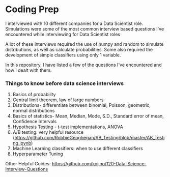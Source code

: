 # Coding Prep

I interviewed with 10 different companies for a Data Scientist role. Simulations were some of the most common interview based questions I've encountered while interviewing for Data Scientist roles 

A lot of these interviews required the use of numpy and random to simulate distributions, as well as calculate probabilities. Some also required the development of simple classifiers using only 1 variable. 

In this repository, I have listed a few of the questions I've encountered and how I dealt with them. 

### Things to know before data science interviews 

1. Basics of probability 
2. Central limit theorem, law of large numbers
3. Distributions- differentiate between binomial, Poisson, geometric, normal distributions 
4. Basics of statistics- Mean, Median, Mode, S.D., Standard error of mean, Confidence Intervals 
5. Hypothesis Testing - t-test implementations, ANOVA
6. A/B testing: very helpful resource (https://github.com/RobbieGeoghegan/AB_Testing/blob/master/AB_Testing.ipynb) 
7. Machine Learning classifiers: when to use different classifiers
8. Hyperparameter Tuning 

Other Helpful Guides: 
https://github.com/kojino/120-Data-Science-Interview-Questions
